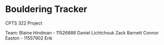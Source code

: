 # Bouldering Tracker
CPTS 322 Project 

Team:
  Blaine Hindman - 11526888
  Daniel Lichtchouk
  Zack Barnett
  Connor Easton - 11557902
  Erik 
